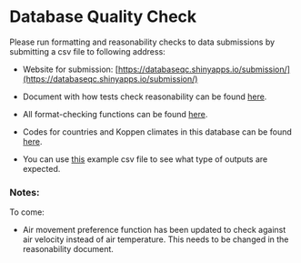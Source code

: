 # Database Quality Check

Please run formatting and reasonability checks to data submissions by submitting a csv file to following address: 

- Website for submission: [https://databaseqc.shinyapps.io/submission/](https://databaseqc.shinyapps.io/submission/) 

- Document with how tests check reasonability can be found [here](https://github.com/mnakaj/Database_QC/blob/master/Reasonability%20Tests/reasonability_tests.md). 

- All format-checking functions can be found [here](https://github.com/mnakaj/Database_QC/blob/master/App-1/funcs.R).

- Codes for countries and Koppen climates in this database can be found [here](https://github.com/mnakaj/Database_QC/tree/master/App-1/Data).

- You can use [this](https://github.com/mnakaj/Database_QC/blob/master/publication2.csv) example csv file to see what type of outputs are expected.

### Notes: 
To come: 

- Air movement preference function has been updated to check against air velocity instead of air temperature. This needs to be changed in the reasonability document.
